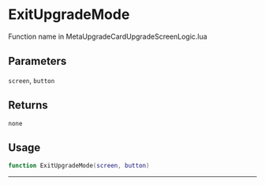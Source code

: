 # ExitUpgradeMode
Function name in MetaUpgradeCardUpgradeScreenLogic.lua
## Parameters
`screen`, `button`
## Returns
`none`
## Usage
```lua
function ExitUpgradeMode(screen, button)
```
---
